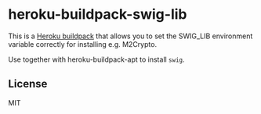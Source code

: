 # heroku-buildpack-swig-lib

This is a [Heroku buildpack](http://devcenter.heroku.com/articles/buildpacks) that
allows you to set the SWIG_LIB environment variable correctly for installing e.g. M2Crypto.

Use together with heroku-buildpack-apt to install `swig`.

## License

MIT
